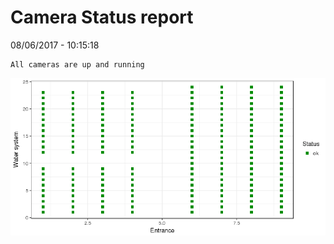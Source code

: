 Camera Status report
================
08/06/2017 - 10:15:18

    All cameras are up and running

![](camreport_files/figure-markdown_github/unnamed-chunk-2-1.png)
